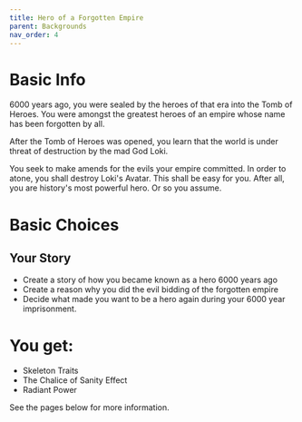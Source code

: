 ```yaml
---
title: Hero of a Forgotten Empire
parent: Backgrounds
nav_order: 4
---
```


# Basic Info

6000 years ago, you were sealed by the heroes of that era into the Tomb of Heroes. You were amongst the greatest heroes of an empire whose name has been forgotten by all. 

After the Tomb of Heroes was opened, you learn that the world is under threat of destruction by the mad God Loki. 

You seek to make amends for the evils your empire committed. In order to atone, you shall destroy Loki's Avatar. This shall be easy for you. After all, you are history's most powerful hero. Or so you assume.

# Basic Choices

## Your Story
* Create a story of how you became known as a hero 6000 years ago
* Create a reason why you did the evil bidding of the forgotten empire
* Decide what made you want to be a hero again during your 6000 year imprisonment. 

# You get:
* Skeleton Traits
* The Chalice of Sanity Effect
* Radiant Power


See the pages below for more information. 